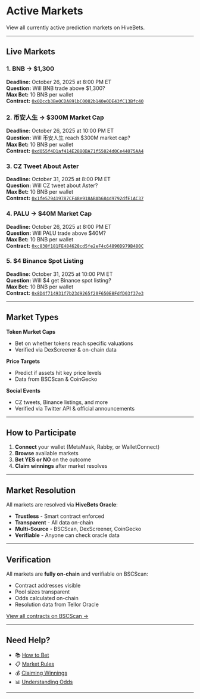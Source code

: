# Active Markets

View all currently active prediction markets on HiveBets.

---

## Live Markets

### 1. BNB → $1,300
**Deadline:** October 26, 2025 at 8:00 PM ET  
**Question:** Will BNB trade above $1,300?  
**Max Bet:** 10 BNB per wallet  
**Contract:** [`0x0Dccb3Be0CDA891bC0082b140e0DE43fC13Bfc40`](https://bscscan.com/address/0x0Dccb3Be0CDA891bC0082b140e0DE43fC13Bfc40)

### 2. 币安人生 → $300M Market Cap
**Deadline:** October 26, 2025 at 10:00 PM ET  
**Question:** Will 币安人生 reach $300M market cap?  
**Max Bet:** 10 BNB per wallet  
**Contract:** [`0xd055f4D1af414E2880BA71f55024d0Ce44075AA4`](https://bscscan.com/address/0xd055f4D1af414E2880BA71f55024d0Ce44075AA4)

### 3. CZ Tweet About Aster
**Deadline:** October 31, 2025 at 8:00 PM ET  
**Question:** Will CZ tweet about Aster?  
**Max Bet:** 10 BNB per wallet  
**Contract:** [`0x1fe579419787CF48e918ABAb684d9792dfE1AC37`](https://bscscan.com/address/0x1fe579419787CF48e918ABAb684d9792dfE1AC37)

### 4. PALU → $40M Market Cap
**Deadline:** October 26, 2025 at 8:00 PM ET  
**Question:** Will PALU trade above $40M?  
**Max Bet:** 10 BNB per wallet  
**Contract:** [`0xc838f181FE484628cd5fe2eF4c64890D979B480C`](https://bscscan.com/address/0xc838f181FE484628cd5fe2eF4c64890D979B480C)

### 5. $4 Binance Spot Listing
**Deadline:** October 31, 2025 at 10:00 PM ET  
**Question:** Will $4 get Binance spot listing?  
**Max Bet:** 10 BNB per wallet  
**Contract:** [`0x8D4f714931f7b23d9265f20F650E8FdfD03f37e3`](https://bscscan.com/address/0x8D4f714931f7b23d9265f20F650E8FdfD03f37e3)

---

## Market Types

**Token Market Caps**
- Bet on whether tokens reach specific valuations
- Verified via DexScreener & on-chain data

**Price Targets**
- Predict if assets hit key price levels
- Data from BSCScan & CoinGecko

**Social Events**
- CZ tweets, Binance listings, and more
- Verified via Twitter API & official announcements

---

## How to Participate

1. **Connect** your wallet (MetaMask, Rabby, or WalletConnect)
2. **Browse** available markets
3. **Bet YES or NO** on the outcome
4. **Claim winnings** after market resolves

---

## Market Resolution

All markets are resolved via **HiveBets Oracle**:

- **Trustless** - Smart contract enforced
- **Transparent** - All data on-chain
- **Multi-Source** - BSCScan, DexScreener, CoinGecko
- **Verifiable** - Anyone can check oracle data  

---

## Verification

All markets are **fully on-chain** and verifiable on BSCScan:

- Contract addresses visible
- Pool sizes transparent
- Odds calculated on-chain
- Resolution data from Tellor Oracle

[View all contracts on BSCScan →](https://bscscan.com)

---

## Need Help?

- 📚 [How to Bet](how-to-bet.md)
- 📋 [Market Rules](rules.md)
- 💰 [Claiming Winnings](claiming.md)
- 📊 [Understanding Odds](understanding-odds.md)

---
